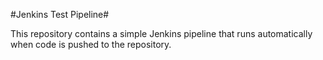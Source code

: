 #Jenkins Test Pipeline#


This repository contains a simple Jenkins pipeline that runs automatically when code is pushed to the repository.
